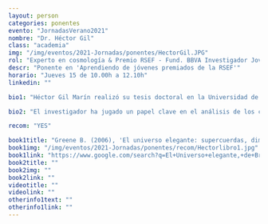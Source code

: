 ```yaml
---
layout: person
categories: ponentes
evento: "JornadasVerano2021"
nombre: "Dr. Héctor Gil"
class: "academia"
img: "/img/eventos/2021-Jornadas/ponentes/HectorGil.JPG"
rol: "Experto en cosmología & Premio RSEF - Fund. BBVA Investigador Joven en Física Teórica 2020"
descr: "Ponente en 'Aprendiendo de jóvenes premiados de la RSEF'"
horario: "Jueves 15 de 10.00h a 12.10h"
linkedin: ""

bio1: "Héctor Gil Marín realizó su tesis doctoral en la Universidad de Barcelona en 2012 acerca de técnicas y modelos estadísticos para estudiar la estructura a gran escala del cosmos. Tras realizar estancias postdoctorales en las universidades de Portsmouth (Reino Unido) y Pierre y Marie Curie (Francia), en 2018 regresó a Barcelona con la beca Junior Leader `La Caixa' para dirigir su propio grupo de investigación. Su investigación abarca el estudio de la cosmología a través de la estructura a gran escala del cosmos con el objetivo de responder a algunas de las preguntas fundamentales de la física a día de hoy, de qué está hecho el universo y por qué se expande de forma acelerada."

bio2: "El investigador ha jugado un papel clave en el análisis de los cartografiados de galaxias BOSS y eBOSS, siendo éstos los mejores mapas tridimensionales de la distribución de galaxias. Así mismo, está desempeñando un papel de liderazgo muy relevante en el actual cartografiado Dark Energy Spectroscopic Instrument (DESI). En 2020 fue galardonado con el premio Joven Investigador en física teórica por la RSEF Fundación BBVA."

recom: "YES"

book1title: "Greene B. (2006), 'El universo elegante: supercuerdas, dimensiones ocultas y la búsqueda de una teoria'. <em>CRITICA</em>, ISBN: 9788484327813"
book1img: "/img/eventos/2021-Jornadas/ponentes/recom/Hectorlibro1.jpg"
book1link: "https://www.google.com/search?q=El+Universo+elegante,+de+Brian+Greene&source=lmns&bih=615&biw=1366&client=firefox-b-d&hl=ca&sa=X&ved=2ahUKEwjBh-XnntTxAhUPixoKHY14CnsQ_AUoAHoECAEQAA"
book2title: ""
book2img: ""
book2link: ""
videotitle: ""
videolink: ""
otherinfo1text: ""
otherinfo1link: ""
---
```

